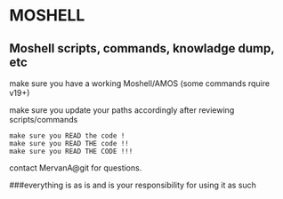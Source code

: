 # MOSHELL
## Moshell scripts, commands, knowladge dump, etc

make sure you have a working Moshell/AMOS (some commands rquire v19+)

make sure you update your paths accordingly after reviewing scripts/commands

```
make sure you READ the code !
make sure you READ THE code !!
make sure you READ THE CODE !!!
```

contact MervanA@git for questions.

###everything is as is and is your responsibility for using it as such
